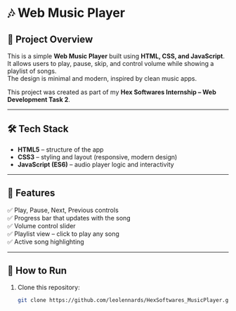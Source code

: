 # 🎶 Web Music Player

## 📌 Project Overview

This is a simple **Web Music Player** built using **HTML, CSS, and JavaScript**.  
It allows users to play, pause, skip, and control volume while showing a playlist of songs.  
The design is minimal and modern, inspired by clean music apps.

This project was created as part of my **Hex Softwares Internship – Web Development Task 2**.

---

## 🛠️ Tech Stack

- **HTML5** – structure of the app
- **CSS3** – styling and layout (responsive, modern design)
- **JavaScript (ES6)** – audio player logic and interactivity

---

## 📂 Features

✅ Play, Pause, Next, Previous controls  
✅ Progress bar that updates with the song  
✅ Volume control slider  
✅ Playlist view – click to play any song  
✅ Active song highlighting

---

## 🚀 How to Run

1. Clone this repository:
   ```bash
   git clone https://github.com/leolennards/HexSoftwares_MusicPlayer.git
   ```
